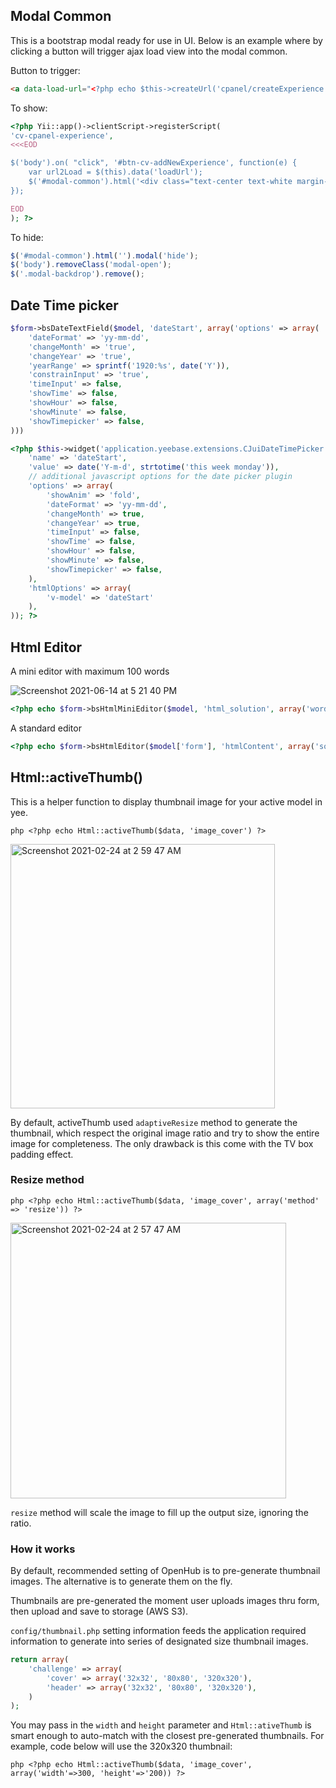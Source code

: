 ## Modal Common
This is a bootstrap modal ready for use in UI. Below is an example where by clicking a button will trigger ajax load view into the modal common.

Button to trigger:
```html
<a data-load-url="<?php echo $this->createUrl('cpanel/createExperience') ?>" id="btn-cv-addNewExperience" class="btn btn-primary btn-sm pull-right"><?php echo Html::faIcon('fa-plus') ?> <?php echo Yii::t('cv', 'Add New') ?></a>
```

To show:
```php
<?php Yii::app()->clientScript->registerScript(
'cv-cpanel-experience',
<<<EOD

$('body').on( "click", '#btn-cv-addNewExperience', function(e) {
    var url2Load = $(this).data('loadUrl');
    $('#modal-common').html('<div class="text-center text-white margin-top-3x">'+$('#block-spinner').html()+'</div>').load(url2Load, function(response, status, xhr){}).modal('show');
});				

EOD
); ?>
```

To hide:
```js
$('#modal-common').html('').modal('hide');
$('body').removeClass('modal-open');
$('.modal-backdrop').remove();
```

## Date Time picker
```php
$form->bsDateTextField($model, 'dateStart', array('options' => array(
    'dateFormat' => 'yy-mm-dd',
    'changeMonth' => 'true',
    'changeYear' => 'true',
    'yearRange' => sprintf('1920:%s', date('Y')),
    'constrainInput' => 'true',
    'timeInput' => false,
    'showTime' => false,
    'showHour' => false,
    'showMinute' => false,
    'showTimepicker' => false,
)))
```

```php
<?php $this->widget('application.yeebase.extensions.CJuiDateTimePicker.CJuiDateTimePicker', array(
    'name' => 'dateStart',
    'value' => date('Y-m-d', strtotime('this week monday')),
    // additional javascript options for the date picker plugin
    'options' => array(
        'showAnim' => 'fold',
        'dateFormat' => 'yy-mm-dd',
        'changeMonth' => true,
        'changeYear' => true,
        'timeInput' => false,
        'showTime' => false,
        'showHour' => false,
        'showMinute' => false,
        'showTimepicker' => false,
    ),
    'htmlOptions' => array(
        'v-model' => 'dateStart'
    ),
)); ?>
```

## Html Editor
A mini editor with maximum 100 words

![Screenshot 2021-06-14 at 5 21 40 PM](https://user-images.githubusercontent.com/5336690/121869834-05d8ff00-cd35-11eb-86a4-4299d79a6269.png)

```php
<?php echo $form->bsHtmlMiniEditor($model, 'html_solution', array('wordcount' => array('maxWordCount' => 100))); ?>
```

A standard editor
```php
<?php echo $form->bsHtmlEditor($model['form'], 'htmlContent', array('someConfiguration' => 'Foo Bar')); ?>
```



## Html::activeThumb()
This is a helper function to display thumbnail image for your active model in yee. 

```php <?php echo Html::activeThumb($data, 'image_cover') ?>```

<img width="423" alt="Screenshot 2021-02-24 at 2 59 47 AM" src="https://user-images.githubusercontent.com/5336690/108894286-0c8c1b00-764d-11eb-942a-7fb20ac2dad7.png">

By default, activeThumb used `adaptiveResize` method to generate the thumbnail, which respect the original image ratio and try to show the entire image for completeness. The only drawback is this come with the TV box padding effect.

### Resize method
```php <?php echo Html::activeThumb($data, 'image_cover', array('method' => 'resize')) ?>```

<img width="441" alt="Screenshot 2021-02-24 at 2 57 47 AM" src="https://user-images.githubusercontent.com/5336690/108894279-0ac25780-764d-11eb-8a41-a096564d9106.png">

`resize` method will scale the image to fill up the output size, ignoring the ratio. 

### How it works
By default, recommended setting of OpenHub is to pre-generate thumbnail images. The alternative is to generate them on the fly.

Thumbnails are pre-generated the moment user uploads images thru form, then upload and save to storage (AWS S3).

`config/thumbnail.php` setting information feeds the application required information to generate into series of designated size thumbnail images.
```php
return array(
	'challenge' => array(
		'cover' => array('32x32', '80x80', '320x320'),
		'header' => array('32x32', '80x80', '320x320'),
	)
);

```

You may pass in the `width` and `height` parameter and `Html::ativeThumb` is smart enough to auto-match with the closest pre-generated thumbnails.
For example, code below will use the 320x320 thumbnail: 

```php <?php echo Html::activeThumb($data, 'image_cover', array('width'=>300, 'height'=>'200)) ?>```
